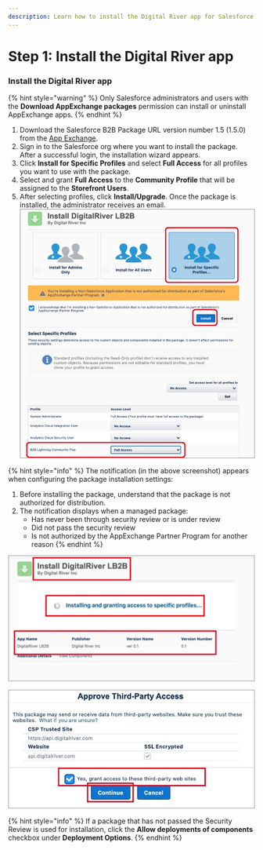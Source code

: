 ```yaml
---
description: Learn how to install the Digital River app for Salesforce Lightning.
---
```


# Step 1: Install the Digital River app

### Install the Digital River app

{% hint style="warning" %}
Only Salesforce administrators and users with the **Download AppExchange packages** permission can install or uninstall AppExchange apps.
{% endhint %}

1. Download the Salesforce B2B Package URL version number 1.5 (1.5.0) from the [App Exchange](https://appexchange.salesforce.com/appxListingDetail?listingId=a0N3u00000PGZJCEA5).
2. Sign in to the Salesforce org where you want to install the package. After a successful login, the installation wizard appears.
3. Click **Install for Specific Profiles** and select **Full Access** for all profiles you want to use with the package.
4. Select and grant **Full Access** to the **Community Profile** that will be assigned to the **Storefront Users**.
5. After selecting profiles, click **Install/Upgrade**. Once the package is installed, the administrator receives an email. \
   ![](<../.gitbook/assets/Install DR 1 (1).jpg>)&#x20;

{% hint style="info" %}
The notification (in the above screenshot) appears when configuring the package installation settings:&#x20;

1. Before installing the package, understand that the package is not authorized for distribution.
2. The notification displays when a managed package:&#x20;
   * Has never been through security review or is under review&#x20;
   * Did not pass the security review&#x20;
   * Is not authorized by the AppExchange Partner Program for another reason
{% endhint %}

![](<../.gitbook/assets/Install DR 2.jpg>)

![](<../.gitbook/assets/Install DR 3.jpg>)

{% hint style="info" %}
If a package that has not passed the Security Review is used for installation, click the **Allow deployments of components** checkbox under **Deployment Options**.
{% endhint %}
